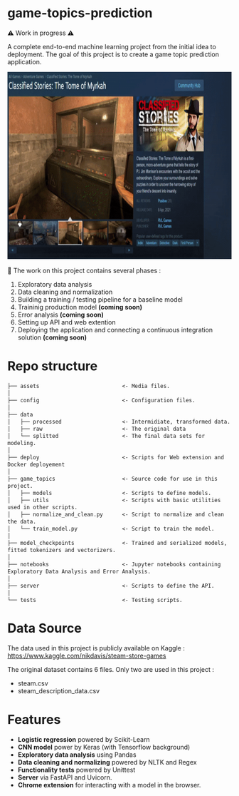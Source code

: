 # game-topics-prediction

⚠️ Work in progress ⚠️

A complete end-to-end machine learning project from the initial idea to deployment.
The goal of this project is to create a game topic prediction application.

<img src="https://github.com/LarionovaAnastasia/game-topics-prediction/blob/main/assets/life_run.gif" width="750" height="420" />


📍 The work on this project contains several phases : 

1. Exploratory data analysis 
2. Data cleaning and normalization 
3. Building a training / testing pipeline for a baseline model
4. Traininig production model **(coming soon)**
5. Error analysis **(coming soon)**
6. Setting up API and web extention 
7. Deploying the application and connecting a continuous integration solution **(coming soon)**


# Repo structure

    ├── assets                          <- Media files.
    │
    ├── config                          <- Configuration files.
    │
    ├── data  
    │   ├── processed                   <- Intermidiate, transformed data. 
    │   ├── raw                         <- The original data
    │   └── splitted                    <- The final data sets for modeling. 
    │
    ├── deploy                          <- Scripts for Web extension and Docker deployement                  
    │
    ├── game_topics                     <- Source code for use in this project. 
    │   ├── models                      <- Scripts to define models. 
    │   ├── utils                       <- Scripts with basic utilities used in other scripts. 
    │   ├── normalize_and_clean.py      <- Script to normalize and clean the data. 
    │   └── train_model.py              <- Script to train the model.   
    │
    ├── model_checkpoints               <- Trained and serialized models, fitted tokenizers and vectorizers. 
    │
    ├── notebooks                       <- Jupyter notebooks containing Exploratory Data Analysis and Error Analysis. 
    │
    ├── server                          <- Scripts to define the API. 
    │
    └── tests                           <- Testing scripts.


# Data Source 

The data used in this project is publicly available on Kaggle : https://www.kaggle.com/nikdavis/steam-store-games

The original dataset contains 6 files. Only two are used in this project : 
- steam.csv
- steam_description_data.csv

# Features

- **Logistic regression** powered by Scikit-Learn
- **CNN model** power by Keras (with Tensorflow background)
- **Exploratory data analysis** using Pandas
- **Data cleaning and normalizing** powered by NLTK and Regex
- **Functionality tests** powered by Unittest
- **Server** via FastAPI and Uvicorn.
- **Chrome extension** for interacting with a model in the browser.
